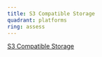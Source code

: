 ```yaml
---
title: S3 Compatible Storage
quadrant: platforms
ring: assess
---
```


[S3 Compatible Storage](undefined)

